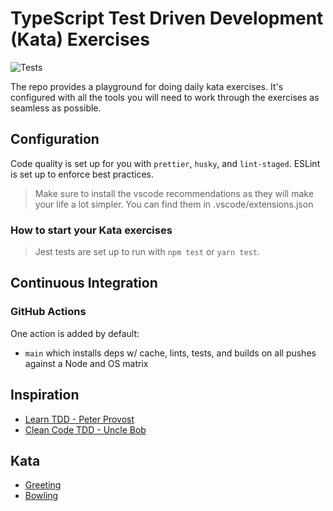 # TypeScript Test Driven Development (Kata) Exercises

![Tests](https://github.com/qasim9872/ts-tdd-kata-exercises/workflows/CI/badge.svg)

The repo provides a playground for doing daily kata exercises. It's configured with all the tools you will need to work through the exercises as seamless as possible.

## Configuration

Code quality is set up for you with `prettier`, `husky`, and `lint-staged`.
ESLint is set up to enforce best practices.

> Make sure to install the vscode recommendations as they will make your life a lot simpler.
> You can find them in .vscode/extensions.json

### How to start your Kata exercises

> Jest tests are set up to run with `npm test` or `yarn test`.

## Continuous Integration

### GitHub Actions

One action is added by default:

- `main` which installs deps w/ cache, lints, tests, and builds on all pushes against a Node and OS matrix

## Inspiration

- [Learn TDD - Peter Provost](http://www.peterprovost.org/blog/2012/05/02/kata-the-only-way-to-learn-tdd/)
- [Clean Code TDD - Uncle Bob](https://www.youtube.com/watch?v=58jGpV2Cg50)

## Kata

- [Greeting](https://github.com/testdouble/contributing-tests/wiki/Greeting-Kata)
- [Bowling](http://www.butunclebob.com/ArticleS.UncleBob.TheBowlingGameKata)
